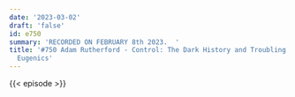 ```yaml
---
date: '2023-03-02'
draft: 'false'
id: e750
summary: 'RECORDED ON FEBRUARY 8th 2023.  '
title: '#750 Adam Rutherford - Control: The Dark History and Troubling Present of
  Eugenics'
---
```

{{< episode >}}
